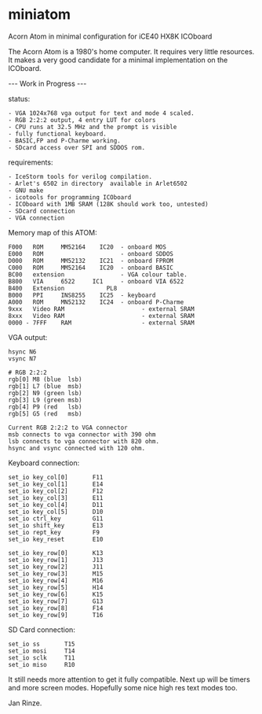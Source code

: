# miniatom
Acorn Atom in minimal configuration for iCE40 HX8K ICOboard

The Acorn Atom is a 1980's home computer. It requires very little resources.
It makes a very good candidate for a minimal implementation on the ICOboard.

--- Work in Progress ---

status:

	- VGA 1024x768 vga output for text and mode 4 scaled.
	- RGB 2:2:2 output, 4 entry LUT for colors
	- CPU runs at 32.5 MHz and the prompt is visible
	- fully functional keyboard.
	- BASIC,FP and P-Charme working.
	- SDcard access over SPI and SDDOS rom.

requirements:

	- IceStorm tools for verilog compilation.
	- Arlet's 6502 in directory  available in Arlet6502
	- GNU make
	- icotools for programming ICOboard
	- ICOboard with 1MB SRAM (128K should work too, untested)
	- SDcard connection
	- VGA connection

Memory map of this ATOM:

	F000   ROM     MM52164    IC20  - onboard MOS
	E000   ROM                      - onboard SDDOS
	D000   ROM     MM52132    IC21	- onboard FPROM
	C000   ROM     MM52164    IC20  - onboard BASIC
	BC00   extension                - VGA colour table.
	B800   VIA     6522	    IC1     - onboard VIA 6522
	B400   Extension	        PL8
	B000   PPI     INS8255    IC25	- keyboard
	A000   ROM     MN52132    IC24	- onboard P-Charme
	9xxx   Video RAM                      - external SRAM
	8xxx   Video RAM                      - external SRAM
	0000 - 7FFF    RAM                    - external SRAM

VGA output:

	hsync N6
	vsync N7

	# RGB 2:2:2
	rgb[0] M8 (blue  lsb)
	rgb[1] L7 (blue  msb)
	rgb[2] N9 (green lsb)
	rgb[3] L9 (green msb)
	rgb[4] P9 (red   lsb)
	rgb[5] G5 (red   msb)
	
	Current RGB 2:2:2 to VGA connector
	msb connects to vga connector with 390 ohm
	lsb connects to vga connector with 820 ohm.
	hsync and vsync connected with 120 ohm.

Keyboard connection:

	set_io key_col[0]       F11
	set_io key_col[1]       E14
	set_io key_col[2]       F12
	set_io key_col[3]       E11
	set_io key_col[4]       D11
	set_io key_col[5]       D10
	set_io ctrl_key         G11
	set_io shift_key        E13
	set_io rept_key         F9
	set_io key_reset        E10

	set_io key_row[0]       K13
	set_io key_row[1]       J13
	set_io key_row[2]       J11
	set_io key_row[3]       M15
	set_io key_row[4]       M16
	set_io key_row[5]       H14
	set_io key_row[6]       K15
	set_io key_row[7]       G13
	set_io key_row[8]       F14
	set_io key_row[9]       T16

SD Card connection:

	set_io ss       T15
	set_io mosi     T14
	set_io sclk     T11
	set_io miso     R10
		
It still needs more attention to get it fully compatible.
Next up will be timers and more screen modes.
Hopefully some nice high res text modes too.

Jan Rinze.
